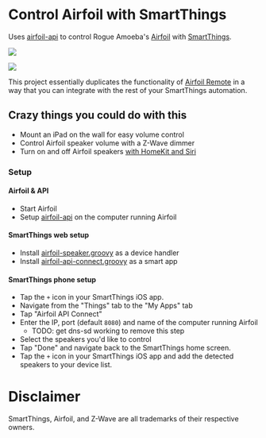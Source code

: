 # Control Airfoil with SmartThings

Uses [airfoil-api](https://github.com/jnewland/airfoil-api) to control Rogue
Amoeba's [Airfoil](https://www.rogueamoeba.com/airfoil/) with
[SmartThings](http://www.smartthings.com/).

![](http://virtual-host-discourse.global.ssl.fastly.net/uploads/smartthings/optimized/3X/b/e/beab2c7c205b50784a50ba7430a278b1d9830544_1_281x499.jpg)

![](http://virtual-host-discourse.global.ssl.fastly.net/uploads/smartthings/optimized/3X/7/6/76c7157fdf233ef86aa8c611ca30cb1fa4db891d_1_281x499.jpg)

This project essentially duplicates the functionality of
[Airfoil Remote](https://www.rogueamoeba.com/airfoil/remote/) in a way that you
can integrate with the rest of your SmartThings automation.

## Crazy things you could do with this

* Mount an iPad on the wall for easy volume control
* Control Airfoil speaker volume with a Z-Wave dimmer
* Turn on and off Airfoil speakers
  [with HomeKit and Siri](http://community.smartthings.com/t/hello-home-homekit-and-siri-control-via-homebridge/16701)

### Setup

#### Airfoil & API

* Start Airfoil
* Setup [airfoil-api](https://github.com/jnewland/airfoil-api) on the computer
  running Airfoil

#### SmartThings web setup

* Install [airfoil-speaker.groovy](airfoil-speaker.groovy) as a device handler
* Install [airfoil-api-connect.groovy](airfoil-api-connect.groovy) as a smart app

#### SmartThings phone setup

* Tap the `+` icon in your SmartThings iOS app.
* Navigate from the "Things" tab to the "My Apps" tab
* Tap "Airfoil API Connect"
* Enter the IP, port (default `8080`) and name of the computer running Airfoil
  * TODO: get dns-sd working to remove this step
* Select the speakers you'd like to control
* Tap "Done" and navigate back to the SmartThings home screen.
* Tap the `+` icon in your SmartThings iOS app and add the detected speakers
  to your device list.

# Disclaimer

SmartThings, Airfoil, and Z-Wave are all trademarks of their respective owners.
